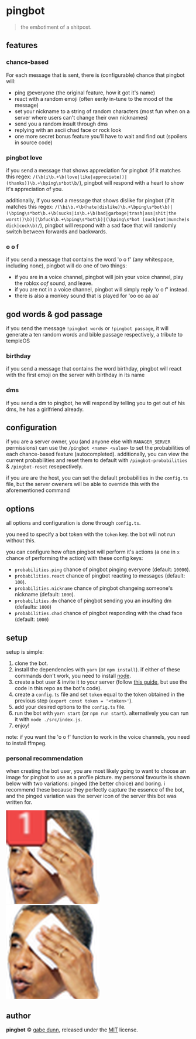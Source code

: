 # pingbot
> the em*bot*iment of a shitpost.

## features

### chance-based
For each message that is sent, there is (configurable) chance that pingbot will:
 - ping @everyone (the original feature, how it got it's name)
 - react with a random emoji (often eerily in-tune to the mood of the message)
 - set your nickname to a string of random characters (most fun when on a server where users can't change their own
     nicknames)
 - send you a random insult through dms
 - replying with an ascii chad face or rock look
 - one more secret bonus feature you'll have to wait and find out (spoilers in source code)

### pingbot love
if you send a message that shows appreciation for pingbot (if it matches this regex:
`/(\b(i\b.+\b(love|like|appreciate))|(thanks))\b.+\bping\s*bot\b/`), pingbot will respond with a heart to show it's appreciation of you.

additionally, if you send a message that shows dislike for pingbot (if it matches this regex:
`/(\bi\b.+\b(hate|dislike)\b.+\bping\s*bot\b)|(\bping\s*bot\b.+\b(sucks|is\b.+\b(bad|garbage|trash|ass|shit|the worst))\b)|(\bfuck\b.+\bping\s*bot\b)|(\bping\s*bot (suck|eat|munche)s dick|cock\b)/`),
pingbot will respond with a sad face that will randomly switch between forwards and backwards.

### o o f
if you send a message that contains the word 'o o f' (any whitespace, including none), pingbot will do one of two things:
 - if you are in a voice channel, pingbot will join your voice channel, play the roblox *oof* sound, and leave.
 - if you are not in a voice channel, pingbot will simply reply 'o o f' instead.
 - there is also a monkey sound that is played for 'oo oo aa aa'

## god words & god passage
if you send the message `!pingbot words` or `!pingbot passage`, it will generate a ten random words and bible
passage respectively, a tribute to templeOS

### birthday
if you send a message that contains the word birthday, pingbot will react with the first emoji on the server
with birthday in its name

### dms
if you send a dm to pingbot, he will respond by telling you to get out of his dms, he has a girlfriend already.


## configuration
if you are a server owner, you (and anyone else with `MANAGER_SERVER` permissions) can use the `/pingbot <name> <value>`
to set the probabilities of each chance-based feature (autocompleted). additionally, you can view the current probabilities
and reset them to default with `/pingbot-probabilities` & `/pingbot-reset` resepectively.

if you are are the host, you can set the default probabilities in the `config.ts` file, but the server oweners
will be able to override this with the aforementioned command

## options
all options and configuration is done through `config.ts`.

you need to specify a bot token with the `token` key. the bot will not run without this.

you can configure how often pingbot will perform it's actions (a one in `x` chance of performing the action) with these
config keys:
 - `probabilities.ping` chance of pingbot pinging everyone (default: `10000`).
 - `probabilities.react` chance of pingbot reacting to messages (default: `100`).
 - `probabilities.nickname` chance of pingbot changeing someone's nickname (default: `1000`).
 - `probabilities.dm` chance of pingbot sending you an insulting dm (defaults: `1000`)
 - `probabilities.chad` chance of pingbot responding with the chad face (default: `1000`)

## setup
setup is simple:
 1. clone the bot.
 2. install the dependencies with `yarn` (or `npm install`). if either of these commands don't work, you need to install
 [node][2].
 3. create a bot user & invite it to your server (follow [this guide][1], but use the code in this repo as the bot's
 code).
 4. create a `config.ts` file and set `token` equal to the token obtained in the previous step (`export const token = '<token>'`).
 5. add your desired options to the `config.ts` file.
 6. run the bot with `yarn start` (or `npm run start`). alternatively you can run it with `node ./src/index.js`.
 7. enjoy!

[1]: https://www.howtogeek.com/364225/how-to-make-your-own-discord-bot/
[2]: https://nodejs.org

note: if you want the 'o o f' function to work in the voice channels, you need to install ffmpeg.

### personal recommendation
when creating the bot user, you are most likely going to want to choose an image for pingbot to use as a profile
picture. my personal favourite is shown below with two variations: pinged (the better choice) and boring. i
recommend these because they perfectly capture the essence of the bot, and the pinged variation was
the server icon of the server this bot was written for.

![pingbot pinged][pinged]
![pingbot boring][boring]

[pinged]: resources/pingbot.png
[boring]: resources/pingbot-boring.png

## author
**pingbot** © [gabe dunn](https://github.com/redxtech), released under the [MIT](./license.md) license.
